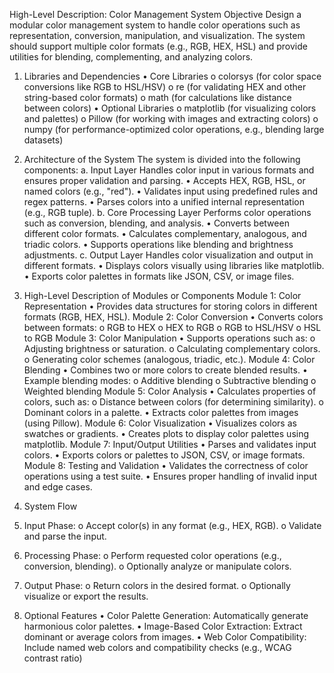 High-Level Description: Color Management System
Objective
Design a modular color management system to handle color operations such as representation, conversion, manipulation, and visualization. The system should support multiple color formats (e.g., RGB, HEX, HSL) and provide utilities for blending, complementing, and analyzing colors.

1. Libraries and Dependencies
•	Core Libraries
o	colorsys (for color space conversions like RGB to HSL/HSV)
o	re (for validating HEX and other string-based color formats)
o	math (for calculations like distance between colors)
•	Optional Libraries
o	matplotlib (for visualizing colors and palettes)
o	Pillow (for working with images and extracting colors)
o	numpy (for performance-optimized color operations, e.g., blending large datasets)

2. Architecture of the System
The system is divided into the following components:
a. Input Layer
Handles color input in various formats and ensures proper validation and parsing.
•	Accepts HEX, RGB, HSL, or named colors (e.g., "red").
•	Validates input using predefined rules and regex patterns.
•	Parses colors into a unified internal representation (e.g., RGB tuple).
b. Core Processing Layer
Performs color operations such as conversion, blending, and analysis.
•	Converts between different color formats.
•	Calculates complementary, analogous, and triadic colors.
•	Supports operations like blending and brightness adjustments.
c. Output Layer
Handles color visualization and output in different formats.
•	Displays colors visually using libraries like matplotlib.
•	Exports color palettes in formats like JSON, CSV, or image files.

3. High-Level Description of Modules or Components
Module 1: Color Representation
•	Provides data structures for storing colors in different formats (RGB, HEX, HSL).
Module 2: Color Conversion
•	Converts colors between formats:
o	RGB to HEX
o	HEX to RGB
o	RGB to HSL/HSV
o	HSL to RGB
Module 3: Color Manipulation
•	Supports operations such as:
o	Adjusting brightness or saturation.
o	Calculating complementary colors.
o	Generating color schemes (analogous, triadic, etc.).
Module 4: Color Blending
•	Combines two or more colors to create blended results.
•	Example blending modes:
o	Additive blending
o	Subtractive blending
o	Weighted blending
Module 5: Color Analysis
•	Calculates properties of colors, such as:
o	Distance between colors (for determining similarity).
o	Dominant colors in a palette.
•	Extracts color palettes from images (using Pillow).
Module 6: Color Visualization
•	Visualizes colors as swatches or gradients.
•	Creates plots to display color palettes using matplotlib.
Module 7: Input/Output Utilities
•	Parses and validates input colors.
•	Exports colors or palettes to JSON, CSV, or image formats.
Module 8: Testing and Validation
•	Validates the correctness of color operations using a test suite.
•	Ensures proper handling of invalid input and edge cases.

4. System Flow
1.	Input Phase:
o	Accept color(s) in any format (e.g., HEX, RGB).
o	Validate and parse the input.
2.	Processing Phase:
o	Perform requested color operations (e.g., conversion, blending).
o	Optionally analyze or manipulate colors.
3.	Output Phase:
o	Return colors in the desired format.
o	Optionally visualize or export the results.
6. Optional Features
•	Color Palette Generation: Automatically generate harmonious color palettes.
•	Image-Based Color Extraction: Extract dominant or average colors from images.
•	Web Color Compatibility: Include named web colors and compatibility checks (e.g., WCAG contrast ratio)


